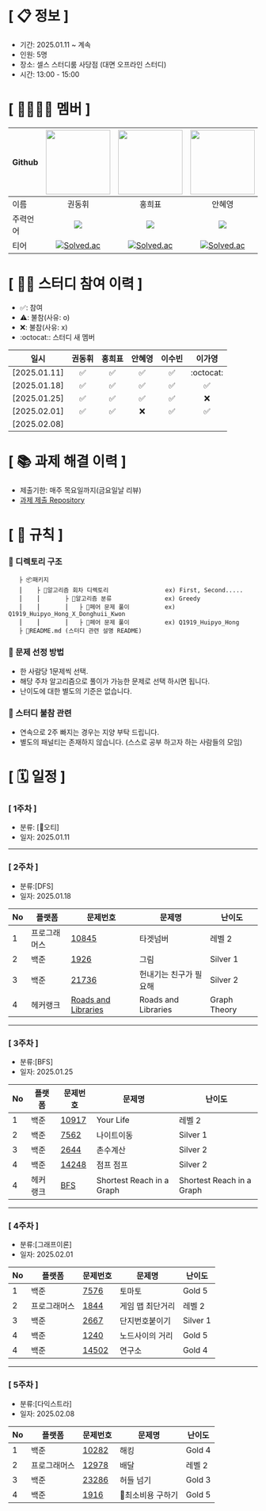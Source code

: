 <!--

**Here are some ideas to get you started:**

🙋‍♀️ A short introduction - what is your organization all about?
🌈 Contribution guidelines - how can the community get involved?
👩‍💻 Useful resources - where can the community find your docs? Is there anything else the community should know?
🍿 Fun facts - what does your team eat for breakfast?
🧙 Remember, you can do mighty things with the power of [Markdown](https://docs.github.com/github/writing-on-github/getting-started-with-writing-and-formatting-on-github/basic-writing-and-formatting-syntax)
-->

# **[ 📋 정보 ]**

- 기간: 2025.01.11 ~ 계속
- 인원: 5명
- 장소: 셀스 스터디룸 사당점 (대면 오프라인 스터디)
- 시간: 13:00 - 15:00
  
# **[ 👨‍👨‍👧‍👦 ‍멤버 ]**
|Github|[<img src="https://avatars.githubusercontent.com/ARProxy" width="130px;" style="max-width: 100%;">](https://github.com/ARProxy)|[<img src="https://avatars.githubusercontent.com/hhp227study" width="130px;" style="max-width: 100%;">](https://github.com/hhp227study)|[<img src="https://avatars.githubusercontent.com/kof99athena" width="130px;" style="max-width: 100%;">](https://github.com/kof99athena)|[<img src="https://avatars.githubusercontent.com/02ggang9" width="130px;" style="max-width: 100%;">](https://github.com/02ggang9)|[<img src="https://avatars.githubusercontent.com/Ga0Lee" width="130px;" style="max-width: 100%;">](https://github.com/Ga0Lee)|
|---|:---:|:---:|:---:|:---:|:---:|
|이름|권동휘|홍희표|안혜영|이수빈|이가영|
|주력언어|<span><img src="https://img.shields.io/badge/Kotlin-7F52FF.svg?&style=for-the-badge&logo=Java&logoColor=white"/></span>|<span><img src="https://img.shields.io/badge/Kotlin-7F52FF.svg?&style=for-the-badge&logo=Java&logoColor=white"/></span>|<span><img src="https://img.shields.io/badge/Kotlin-7F52FF.svg?&style=for-the-badge&logo=Java&logoColor=white"/></span>|<span><img src="https://img.shields.io/badge/Kotlin-7F52FF.svg?&style=for-the-badge&logo=Java&logoColor=white"/></span>|<span><img src="https://img.shields.io/badge/Kotlin-7F52FF.svg?&style=for-the-badge&logo=Java&logoColor=white"/></span>|<span><img src="https://img.shields.io/badge/Kotlin-7F52FF.svg?&style=for-the-badge&logo=Java&logoColor=white"/></span>|</span>|
|티어| [![Solved.ac](http://mazassumnida.wtf/api/mini/generate_badge?boj=tnqlsdld1)](https://solved.ac/tnqlsdld1)|[![Solved.ac](http://mazassumnida.wtf/api/mini/generate_badge?boj=hong227)](https://solved.ac/hong227)|[![Solved.ac](http://mazassumnida.wtf/api/mini/generate_badge?boj=asd5687)](https://solved.ac/asd5687)|[![Solved.ac](http://mazassumnida.wtf/api/mini/generate_badge?boj=02ggang9)](https://solved.ac/02ggang9)|[![Solved.ac](http://mazassumnida.wtf/api/mini/generate_badge?boj=)](https://solved.ac/)|[![Solved.ac](http://mazassumnida.wtf/api/mini/generate_badge?boj=)](https://solved.ac/)|


# **[ 👩‍💻 ‍스터디 참여 이력 ]**

- ✅: 참여
- ⚠️: 불참(사유: o)
- ❌: 불참(사유: x)
- :octocat:: 스터디 새 멤버

|일시|권동휘|홍희표|안혜영|이수빈|이가영|
|---|:---:|:---:|:---:|:---:|:---:|
|[2025.01.11]|✅|✅|✅|✅|:octocat:|
|[2025.01.18]|✅|✅|✅|✅|✅|
|[2025.01.25]|✅|✅|✅|✅|❌|
|[2025.02.01]|✅|✅|❌|✅|✅|
|[2025.02.08]||||||



# **[ 📚 ‍과제 해결 이력 ]**

- 제출기한: 매주 목요일까지(금요일날 리뷰)
- [과제 제출 Repository](https://github.com/Kotlin-Algorithm/CodingTest)

# **[ 🚫 규칙 ]**
### **📌 디렉토리 구조**

       ├ 📦패키지
       ⎮    ├ 📁알고리즘 회차 디렉토리                ex) First, Second.....
       ⎮    ⎮       ├ 📁알고리즘 분류               ex) Greedy
       ⎮    ⎮       ⎮   ├ 📃페어 문제 풀이          ex) Q1919_Huipyo_Hong_X_Donghuii_Kwon
       ⎮    ⎮       ⎮   ├ 📃페어 문제 풀이          ex) Q1919_Huipyo_Hong
       ├ 📝README.md (스터디 관련 설명 README)

### **📌 문제 선정 방법**
- 한 사람당 1문제씩 선택.
- 해당 주차 알고리즘으로 풀이가 가능한 문제로 선택 하시면 됩니다.
- 난이도에 대한 별도의 기준은 없습니다.

### **📌 스터디 불참 관련**
- 연속으로 2주 빠지는 경우는 지양 부탁 드립니다.
- 별도의 패널티는 존재하지 않습니다. (스스로 공부 하고자 하는 사람들의 모임)

# **[ 🗓 일정 ]**
### [ 1주차 ]
- 분류: [오티]
- 일자: 2025.01.11
-----------------------------------
### [ 2주차 ]
- 분류:[DFS]
- 일자: 2025.01.18

|No|플랫폼|문제번호|문제명|난이도|
|-|----|-----|-----|-----|
|1|프로그래머스|[10845](https://school.programmers.co.kr/learn/courses/30/lessons/43164?language=kotlin)|타겟넘버|레벨 2|
|2|백준|[1926](https://www.acmicpc.net/problem/1926)|그림|Silver 1|
|3|백준|[21736](https://www.acmicpc.net/problem/21736)|헌내기는 친구가 필요해|Silver 2|
|4|헤커랭크|[Roads and Libraries](https://www.hackerrank.com/challenges/torque-and-development/problem)|Roads and Libraries|Graph Theory|
-----------------------------------
### [ 3주차 ]
- 분류:[BFS]
- 일자: 2025.01.25

|No|플랫폼|문제번호|문제명|난이도|
|-|----|-----|-----|-----|
|1|백준|[10917](https://www.acmicpc.net/problem/10917)|Your Life|레벨 2|
|2|백준|[7562](https://www.acmicpc.net/problem/7562)|나이트이동|Silver 1|
|3|백준|[2644](https://www.acmicpc.net/problem/2644)|촌수계산|Silver 2|
|4|백준|[14248](https://www.acmicpc.net/problem/14248)|점프 점프|Silver 2|
|4|헤커랭크|[BFS](https://www.hackerrank.com/challenges/ctci-bfs-shortest-reach/problem)|Shortest Reach in a Graph|Shortest Reach in a Graph|
-----------------------------------
### [ 4주차 ]
- 분류:[그래프이론]
- 일자: 2025.02.01

|No|플랫폼|문제번호|문제명|난이도|
|-|----|-----|-----|-----|
|1|백준|[7576](https://www.acmicpc.net/problem/7576)|토마토|Gold 5|
|2|프로그래머스|[1844](https://school.programmers.co.kr/learn/courses/30/lessons/1844)|게임 맵 최단거리|레벨 2|
|3|백준|[2667](https://www.acmicpc.net/problem/2667)|단지번호붙이기|Silver 1|
|4|백준|[1240](https://www.acmicpc.net/problem/1240)|노드사이의 거리|Gold 5|
|4|백준|[14502](https://www.acmicpc.net/problem/14502)|연구소|Gold 4|
-----------------------------------
### [ 5주차 ]
- 분류:[다익스트라]
- 일자: 2025.02.08

|No|플랫폼|문제번호|문제명|난이도|
|-|----|-----|-----|-----|
|1|백준|[10282](https://www.acmicpc.net/problem/10282)|해킹|Gold 4|
|2|프로그래머스|[12978](https://school.programmers.co.kr/learn/courses/30/lessons/12978)|배달|레벨 2|
|3|백준|[23286](https://www.acmicpc.net/problem/23286)|허들 넘기|Gold 3|
|4|백준|[1916](https://www.acmicpc.net/problem/1916)|최소비용 구하기|Gold 5|
